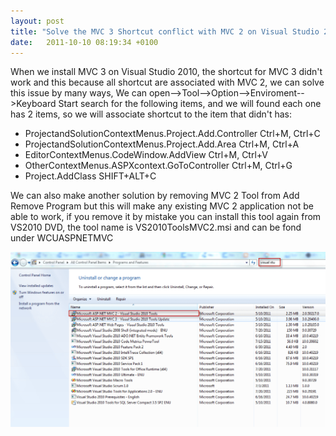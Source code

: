 ```yaml
---
layout: post
title: "Solve the MVC 3 Shortcut conflict with MVC 2 on Visual Studio 2010"
date:   2011-10-10 08:19:34 +0100
---
```


When we install MVC 3 on Visual Studio 2010, the shortcut for MVC 3
didn\'t work and this because all shortcut are associated with MVC 2, we
can solve this issue by many ways, We can
open\--\>Tool\--\>Option\--\>Enviroment\--\>Keyboard Start search for
the following items, and we will found each one has 2 items, so we will
associate shortcut to the item that didn\'t has:

-   ProjectandSolutionContextMenus.Project.Add.Controller Ctrl+M, Ctrl+C
-   ProjectandSolutionContextMenus.Project.Add.Area     Ctrl+M, Ctrl+A
-   EditorContextMenus.CodeWindow.AddView     Ctrl+M, Ctrl+V
-   OtherContextMenus.ASPXcontext.GoToController    Ctrl+M, Ctrl+G
-   Project.AddClass     SHIFT+ALT+C

We can also make another solution by removing MVC 2 Tool from Add
Remove Program but this will make any existing MVC 2 application not be
able to work, if you remove it by mistake you can install this tool
again from VS2010 DVD, the tool name is VS2010ToolsMVC2.msi and can be
fond  under WCUASPNETMVC

[![](/assets/images/2011/10/Remove-MVC-2-1024x569.png)](/assets/images/2011/10/Remove-MVC-2.png)

